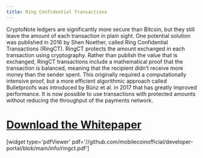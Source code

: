 ```yaml
---
title: Ring Confidential Transactions
---
```


CryptoNote ledgers are significantly more secure than Bitcoin, but they still leave the amount of each transaction in plain sight. One potential solution was published in 2016 by Shen Noether, called Ring Confidential Transactions (RingCT). RingCT protects the amount exchanged in each transaction using cryptography. Rather than publish the value that is exchanged, RingCT transactions include a mathematical proof that the transaction is balanced, meaning that the recipient didn’t receive more money than the sender spent. This originally required a computationally intensive proof, but a more efficient algorithmic approach called Bulletproofs was introduced by Bünz et al. in 2017 that has greatly improved performance. It is now possible to use transactions with protected amounts without reducing the throughput of the payments network.

# [Download the Whitepaper](https://github.com/mobilecoinofficial/developer-portal/blob/main/info/ringct.pdf)

[widget type='pdfViewer' pdf='//github.com/mobilecoinofficial/developer-portal/blob/main/info/ringct.pdf']
